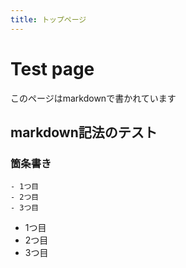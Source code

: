 ```yaml
---
title: トップページ
---
```


# Test page
このページはmarkdownで書かれています

## markdown記法のテスト

### 箇条書き

```
- 1つ目
- 2つ目
- 3つ目
```

- 1つ目
- 2つ目
- 3つ目
